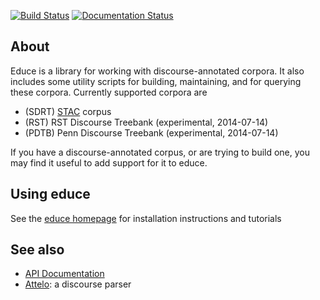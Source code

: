 [![Build Status](https://secure.travis-ci.org/kowey/educe.png)](http://travis-ci.org/kowey/educe)
[![Documentation
Status](https://readthedocs.org/projects/educe/badge/?version=latest)](https://readthedocs.org/projects/educe/?badge=latest)

## About

Educe is a library for working with discourse-annotated corpora.
It also includes some utility scripts for building, maintaining,
and for querying these corpora. Currently supported corpora are

* (SDRT) [STAC][stac] corpus
* (RST) RST Discourse Treebank (experimental, 2014-07-14)
* (PDTB) Penn Discourse Treebank (experimental, 2014-07-14)

If you have a discourse-annotated corpus, or are trying to build one,
you may find it useful to add support for it to educe.

## Using educe

See the [educe homepage][homepage] for installation instructions
and tutorials

## See also

* [API Documentation][docs]
* [Attelo][attelo]: a discourse parser

[attelo]: http://github.com/kowey/attelo
[homepage]: http://kowey.github.io/educe
[stac]:  http://www.irit.fr/STAC/
[glozz]: http://www.glozz.org/
[docs]:  https://educe.readthedocs.org/en/latest/api-doc/educe.html
